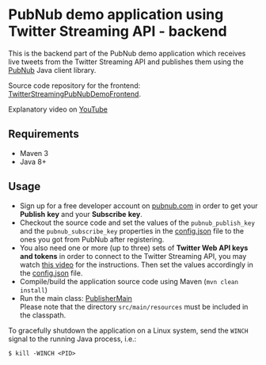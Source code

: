 # PubNub demo application using Twitter Streaming API - backend

This is the backend part of the PubNub demo application which receives live tweets from the
Twitter Streaming API and publishes them using the [PubNub](https://www.pubnub.com/) Java client library.  
  
Source code repository for the frontend:
[TwitterStreamingPubNubDemoFrontend](https://github.com/VictorGil/TwitterStreamingPubNubDemoFrontend).  
  
Explanatory video on [YouTube](https://youtu.be/A0QXLJFLzm4)  

## Requirements

 - Maven 3  
 - Java 8+  

## Usage

 - Sign up for a free developer account on [pubnub.com](https://www.pubnub.com/) in order to get your 
**Publish** **key** and your **Subscribe** **key**.  
 - Checkout the source code and set the values of the `pubnub_publish_key` and the `pubnub_subscribe_key` properties 
in the [config.json](https://github.com/VictorGil/TwitterStreamingPubNubDemoBackend/blob/master/src/main/resources/config.json#L4) 
file to the ones you got from PubNub after registering.  
 - You also need one or more (up to three) sets of **Twitter Web API keys and tokens** in order to connect to the Twitter Streaming API, 
you may watch [this video](https://youtu.be/KPHC2ygBak4) for the instructions. Then set the values accordingly in the 
[config.json](https://github.com/VictorGil/TwitterStreamingPubNubDemoBackend/blob/master/src/main/resources/config.json) file.  
 - Compile/build the application source code using Maven (`mvn clean install`) 
 - Run the main class: [PublisherMain](https://github.com/VictorGil/TwitterStreamingPubNubDemoBackend/blob/master/src/main/java/net/devaction/pubnubdemo/main/PublisherMain.java)  
Please note that the directory `src/main/resources` must be included in the classpath.  
  
To gracefully shutdown the application on a Linux system, send the `WINCH` signal to the running Java process, i.e.:
```
$ kill -WINCH <PID>
```

